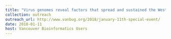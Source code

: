 ```yaml
---
title: "Virus genomes reveal factors that spread and sustained the West African Ebola virus epidemic"
collection: outreach
outreach_url: http://www.vanbug.org/2018/january-11th-special-event/
date: 2018-01-11
host: Vancouver Bioinformatics Users
---
```

